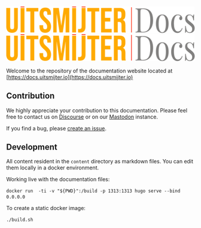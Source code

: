 
![Uitsmijter Documentation](themes/uitsmijter/static/uitsmijter-docs-horizontal-color.png "Uitsmijter Documentation")
![Uitsmijter Documentation](themes/uitsmijter/static/uitsmijter-docs-horizontal-color.svg "Uitsmijter Documentation")

Welcome to the repository of the documentation website located 
at [https://docs.uitsmijter.io](https://docs.uitsmijter.io)

## Contribution
We highly appreciate your contribution to this documentation.
Please feel free to contact us on [Discourse](https://discourse.uitsmijter.io) or on our
[Mastodon](https://social.uitsmijter.io/public/local) instance.

If you find a bug, please [create an issue](https://github.com/uitsmijter/Documentation/issues/new).

## Development

All content resident in the `content` directory as markdown files.
You can edit them locally in a docker environment.

Working live with the documentation files:
```shell
docker run  -ti -v "${PWD}":/build -p 1313:1313 hugo serve --bind 0.0.0.0
```

To create a static docker image:
```shell
./build.sh
```
